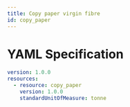 ```yaml
---
title: Copy paper virgin fibre
id: copy_paper
---
```




# YAML Specification

```yaml
version: 1.0.0
resources: 
  - resource: copy_paper
    version: 1.0.0
    standardUnitOfMeasure: tonne
```



